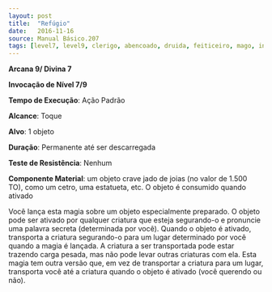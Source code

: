 ```yaml
---
layout: post
title:  "Refúgio"
date:   2016-11-16
source: Manual Básico.207
tags: [level7, level9, clerigo, abencoado, druida, feiticeiro, mago, invocacao,  padrao, toque, objeto, permanente, componente]
---
```


**Arcana 9/ Divina 7**

**Invocação de Nível 7/9**

**Tempo de Execução**: Ação Padrão

**Alcance**: Toque

**Alvo**: 1 objeto

**Duração**: Permanente até ser descarregada

**Teste de Resistência**: Nenhum

**Componente Material**: um objeto crave jado de joias (no valor de 1.500 TO), como um cetro, uma estatueta, etc. O objeto é consumido quando ativado

Você lança esta magia sobre um objeto especialmente preparado. O objeto pode ser ativado por qualquer criatura que esteja segurando-o e pronuncie uma palavra secreta (determinada por você). Quando o objeto é ativado, transporta a criatura segurando-o para um lugar determinado por você quando a magia é lançada.
A criatura a ser transportada pode estar trazendo carga pesada, mas não pode levar outras criaturas com ela.
Esta magia tem outra versão que, em vez de transportar a criatura para um lugar, transporta você até a criatura quando o objeto é ativado (você querendo ou não).
